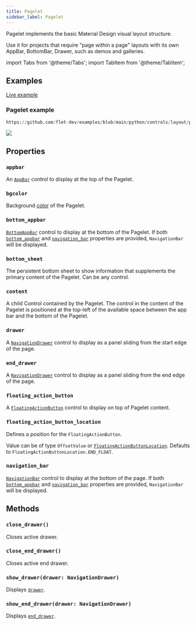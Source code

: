 ```yaml
---
title: Pagelet
sidebar_label: Pagelet
---
```


Pagelet implements the basic Material Design visual layout structure.

Use it for projects that require "page within a page" layouts with its own AppBar, BottomBar, Drawer, such as demos and galleries.

import Tabs from '@theme/Tabs';
import TabItem from '@theme/TabItem';

## Examples

[Live example](https://flet-controls-gallery.fly.dev/layout/pagelet)

### Pagelet example



```python reference
https://github.com/flet-dev/examples/blob/main/python/controls/layout/pagelet/pagelet-example.py
```


<img src="/img/docs/controls/pagelet/pagelet-light-example.png" className="screenshot-30"/>

## Properties

### `appbar`

An [`AppBar`](/docs/controls/appbar) control to display at the top of the Pagelet.

### `bgcolor`

Background [color](/docs/reference/colors) of the Pagelet.

### `bottom_appbar`

[`BottomAppBar`](/docs/controls/bottomappbar) control to display at the bottom of the Pagelet. If both [`bottom_appbar`](/docs/controls/pagelet#bottom_appbar) and [`navigation_bar`](/docs/controls/pagelet#navigation_bar) properties are provided, `NavigationBar` will be displayed.

### `bottom_sheet`

The persistent bottom sheet to show information that supplements the primary content of the Pagelet. Can be any control.

### `content`

A child Control contained by the Pagelet. The control in the content of the Pagelet is positioned at the top-left of the available space between the app bar and the bottom of the Pagelet. 

### `drawer`

A [`NavigationDrawer`](/docs/controls/navigationdrawer) control to display as a panel sliding from the start edge of the page.

### `end_drawer`

A [`NavigationDrawer`](/docs/controls/navigationdrawer) control to display as a panel sliding from the end edge of the page.

### `floating_action_button`

A [`FloatingActionButton`](/docs/controls/floatingactionbutton) control to display on top of Pagelet content.

### `floating_action_button_location`

Defines a position for the `FloatingActionButton`.

Value can be of type `OffsetValue`
or [`FloatingActionButtonLocation`](/docs/reference/types/floatingactionbuttonlocation). Defaults
to `FloatingActionButtonLocation.END_FLOAT`.

### `navigation_bar`

[`NavigationBar`](/docs/controls/navigationbar) control to display at the bottom of the page. If both [`bottom_appbar`](/docs/controls/pagelet#bottom_appbar) and [`navigation_bar`](/docs/controls/pagelet#navigation_bar) properties are provided, `NavigationBar` will be displayed.

## Methods

### `close_drawer()`

Closes active drawer.

### `close_end_drawer()`

Closes active end drawer.

### `show_drawer(drawer: NavigationDrawer)`

Displays [`drawer`](/docs/controls/pagelet#drawer).

### `show_end_drawer(drawer: NavigationDrawer)`

Displays [`end_drawer`](/docs/controls/pagelet#end_drawer).


